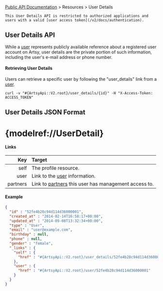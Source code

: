 [Public API Documentation](/v2) &gt; Resources &gt; User Details

``` alert[info]
This User Details API is restricted to authorized applications and users with a valid [user access token](/v2/docs/authentication).
```

## User Details API

While a [user](/v2/docs/users) represents publicly available reference about a registered user account on Artsy, user details are the private portion of such information, including the user's e-mail address or phone number.

#### Retrieving User Details

Users can retrieve a specific user by following the "user_details" link from a [user](/v2/docs/users).

```
curl -v "#{ArtsyApi::V2.root}/user_details/{id}" -H "X-Access-Token: ACCESS_TOKEN"
```

## User Details JSON Format

# {modelref://UserDetail}

#### Links

Key        | Target                                                                  |
----------:|:------------------------------------------------------------------------|
self       | The profile resource.                                                   |
user       | Link to the [user](/v2/docs/users) information.                            |
partners   | Link to [partners](/v2/docs/partners) this user has management access to.  |

#### Example

``` json
{
  "id" : "52fe4b28c94d114d36000001",
  "created_at" : "2014-02-14T16:58:17+00:00",
  "updated_at" : "2014-09-08T13:32:34+00:00",
  "type" : "User",
  "email" : "user@example.com",
  "birthday" : null,
  "phone" : null,
  "gender" : "female",
  "_links" : {
    "self" : {
      "href" : "#{ArtsyApi::V2.root}/user_details/52fe4b28c94d114d36000001"
    },
    "user" : {
      "href" : "#{ArtsyApi::V2.root}/user/52fe4b28c94d114d36000001"
    }
  }
}
```
